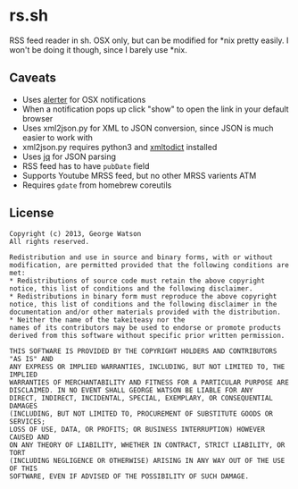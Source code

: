 # rs.sh
RSS feed reader in sh. OSX only, but can be modified for *nix pretty easily. I won't be doing it though, since I barely use *nix.

## Caveats

- Uses [alerter](https://github.com/vjeantet/alerter) for OSX notifications
- When a notification pops up click "show" to open the link in your default browser
- Uses xml2json.py for XML to JSON conversion, since JSON is much easier to work with
- xml2json.py requires python3 and [xmltodict](https://github.com/martinblech/xmltodict) installed
- Uses [jq](https://github.com/stedolan/jq) for JSON parsing
- RSS feed has to have ```pubDate``` field
- Supports Youtube MRSS feed, but no other MRSS varients ATM
- Requires ```gdate``` from homebrew coreutils

## License

```
Copyright (c) 2013, George Watson
All rights reserved.

Redistribution and use in source and binary forms, with or without
modification, are permitted provided that the following conditions are met:
* Redistributions of source code must retain the above copyright
notice, this list of conditions and the following disclaimer.
* Redistributions in binary form must reproduce the above copyright
notice, this list of conditions and the following disclaimer in the
documentation and/or other materials provided with the distribution.
* Neither the name of the takeiteasy nor the
names of its contributors may be used to endorse or promote products
derived from this software without specific prior written permission.

THIS SOFTWARE IS PROVIDED BY THE COPYRIGHT HOLDERS AND CONTRIBUTORS "AS IS" AND
ANY EXPRESS OR IMPLIED WARRANTIES, INCLUDING, BUT NOT LIMITED TO, THE IMPLIED
WARRANTIES OF MERCHANTABILITY AND FITNESS FOR A PARTICULAR PURPOSE ARE
DISCLAIMED. IN NO EVENT SHALL GEORGE WATSON BE LIABLE FOR ANY
DIRECT, INDIRECT, INCIDENTAL, SPECIAL, EXEMPLARY, OR CONSEQUENTIAL DAMAGES
(INCLUDING, BUT NOT LIMITED TO, PROCUREMENT OF SUBSTITUTE GOODS OR SERVICES;
LOSS OF USE, DATA, OR PROFITS; OR BUSINESS INTERRUPTION) HOWEVER CAUSED AND
ON ANY THEORY OF LIABILITY, WHETHER IN CONTRACT, STRICT LIABILITY, OR TORT
(INCLUDING NEGLIGENCE OR OTHERWISE) ARISING IN ANY WAY OUT OF THE USE OF THIS
SOFTWARE, EVEN IF ADVISED OF THE POSSIBILITY OF SUCH DAMAGE.
```
